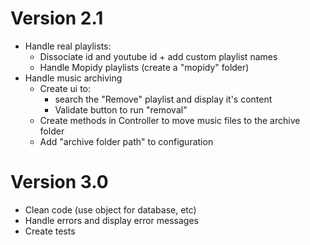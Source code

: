 # Version 2.1
- Handle real playlists:
    - Dissociate id and youtube id + add custom playlist names
    - Handle Mopidy playlists (create a "mopidy" folder)
- Handle music archiving
    - Create ui to:
        - search the "Remove" playlist and display it's content
        - Validate button to run "removal"
    - Create methods in Controller to move music files to the archive folder
    - Add "archive folder path" to configuration
# Version 3.0
- Clean code (use object for database, etc)
- Handle errors and display error messages
- Create tests